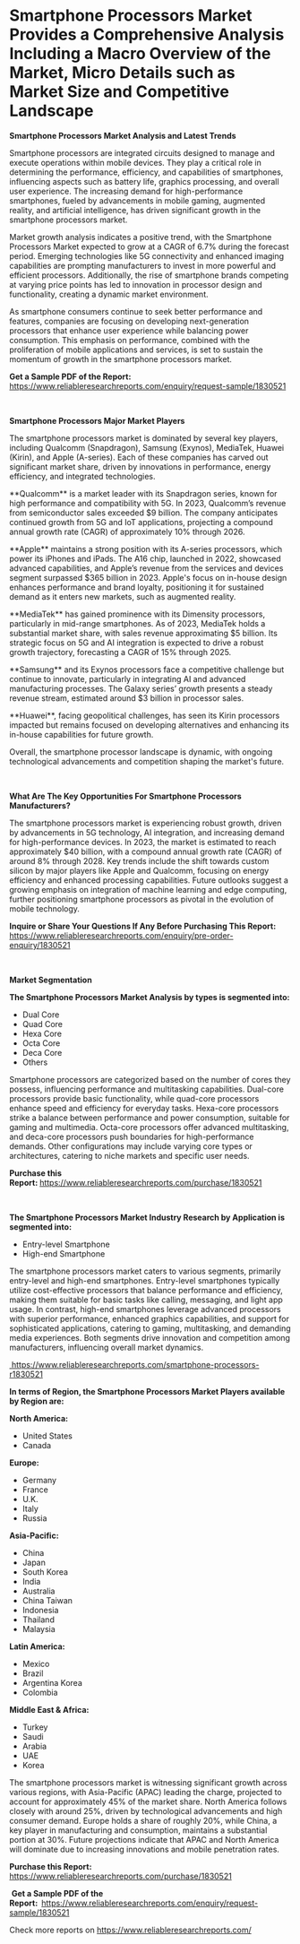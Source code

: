 <p><h1>Smartphone Processors Market Provides a Comprehensive Analysis Including a Macro Overview of the Market, Micro Details such as Market Size and Competitive Landscape</h1></p><p><strong>Smartphone Processors Market Analysis and Latest Trends</strong></p>
<p><p>Smartphone processors are integrated circuits designed to manage and execute operations within mobile devices. They play a critical role in determining the performance, efficiency, and capabilities of smartphones, influencing aspects such as battery life, graphics processing, and overall user experience. The increasing demand for high-performance smartphones, fueled by advancements in mobile gaming, augmented reality, and artificial intelligence, has driven significant growth in the smartphone processors market.</p><p>Market growth analysis indicates a positive trend, with the Smartphone Processors Market expected to grow at a CAGR of 6.7% during the forecast period. Emerging technologies like 5G connectivity and enhanced imaging capabilities are prompting manufacturers to invest in more powerful and efficient processors. Additionally, the rise of smartphone brands competing at varying price points has led to innovation in processor design and functionality, creating a dynamic market environment.</p><p>As smartphone consumers continue to seek better performance and features, companies are focusing on developing next-generation processors that enhance user experience while balancing power consumption. This emphasis on performance, combined with the proliferation of mobile applications and services, is set to sustain the momentum of growth in the smartphone processors market.</p></p>
<p><strong>Get a Sample PDF of the Report:&nbsp;</strong> <a href="https://www.reliableresearchreports.com/enquiry/request-sample/1830521?utm_campaign=2745&utm_medium=2&utm_source=Github&utm_content=ia&utm_term=06042025&utm_id=smartphone-processors">https://www.reliableresearchreports.com/enquiry/request-sample/1830521</a></p>
<p>&nbsp;</p>
<p><strong>Smartphone Processors Major Market Players</strong></p>
<p><p>The smartphone processors market is dominated by several key players, including Qualcomm (Snapdragon), Samsung (Exynos), MediaTek, Huawei (Kirin), and Apple (A-series). Each of these companies has carved out significant market share, driven by innovations in performance, energy efficiency, and integrated technologies.</p><p>**Qualcomm** is a market leader with its Snapdragon series, known for high performance and compatibility with 5G. In 2023, Qualcomm’s revenue from semiconductor sales exceeded $9 billion. The company anticipates continued growth from 5G and IoT applications, projecting a compound annual growth rate (CAGR) of approximately 10% through 2026.</p><p>**Apple** maintains a strong position with its A-series processors, which power its iPhones and iPads. The A16 chip, launched in 2022, showcased advanced capabilities, and Apple’s revenue from the services and devices segment surpassed $365 billion in 2023. Apple's focus on in-house design enhances performance and brand loyalty, positioning it for sustained demand as it enters new markets, such as augmented reality.</p><p>**MediaTek** has gained prominence with its Dimensity processors, particularly in mid-range smartphones. As of 2023, MediaTek holds a substantial market share, with sales revenue approximating $5 billion. Its strategic focus on 5G and AI integration is expected to drive a robust growth trajectory, forecasting a CAGR of 15% through 2025.</p><p>**Samsung** and its Exynos processors face a competitive challenge but continue to innovate, particularly in integrating AI and advanced manufacturing processes. The Galaxy series’ growth presents a steady revenue stream, estimated around $3 billion in processor sales.</p><p>**Huawei**, facing geopolitical challenges, has seen its Kirin processors impacted but remains focused on developing alternatives and enhancing its in-house capabilities for future growth.</p><p>Overall, the smartphone processor landscape is dynamic, with ongoing technological advancements and competition shaping the market's future.</p></p>
<p>&nbsp;</p>
<p><strong>What Are The Key Opportunities For Smartphone Processors Manufacturers?</strong></p>
<p><p>The smartphone processors market is experiencing robust growth, driven by advancements in 5G technology, AI integration, and increasing demand for high-performance devices. In 2023, the market is estimated to reach approximately $40 billion, with a compound annual growth rate (CAGR) of around 8% through 2028. Key trends include the shift towards custom silicon by major players like Apple and Qualcomm, focusing on energy efficiency and enhanced processing capabilities. Future outlooks suggest a growing emphasis on integration of machine learning and edge computing, further positioning smartphone processors as pivotal in the evolution of mobile technology.</p></p>
<p><strong>Inquire or Share Your Questions If Any Before Purchasing This Report:</strong> <a href="https://www.reliableresearchreports.com/enquiry/pre-order-enquiry/1830521?utm_campaign=2745&utm_medium=2&utm_source=Github&utm_content=ia&utm_term=06042025&utm_id=smartphone-processors">https://www.reliableresearchreports.com/enquiry/pre-order-enquiry/1830521</a></p>
<p>&nbsp;</p>
<p><strong>Market Segmentation</strong></p>
<p><strong>The Smartphone Processors Market Analysis by types is segmented into:</strong></p>
<p><ul><li>Dual Core</li><li>Quad Core</li><li>Hexa Core</li><li>Octa Core</li><li>Deca Core</li><li>Others</li></ul></p>
<p><p>Smartphone processors are categorized based on the number of cores they possess, influencing performance and multitasking capabilities. Dual-core processors provide basic functionality, while quad-core processors enhance speed and efficiency for everyday tasks. Hexa-core processors strike a balance between performance and power consumption, suitable for gaming and multimedia. Octa-core processors offer advanced multitasking, and deca-core processors push boundaries for high-performance demands. Other configurations may include varying core types or architectures, catering to niche markets and specific user needs.</p></p>
<p><strong>Purchase this Report:&nbsp;</strong><a href="https://www.reliableresearchreports.com/purchase/1830521?utm_campaign=2745&utm_medium=2&utm_source=Github&utm_content=ia&utm_term=06042025&utm_id=smartphone-processors">https://www.reliableresearchreports.com/purchase/1830521</a></p>
<p>&nbsp;</p>
<p><strong>The Smartphone Processors Market Industry Research by Application is segmented into:</strong></p>
<p><ul><li>Entry-level Smartphone</li><li>High-end Smartphone</li></ul></p>
<p><p>The smartphone processors market caters to various segments, primarily entry-level and high-end smartphones. Entry-level smartphones typically utilize cost-effective processors that balance performance and efficiency, making them suitable for basic tasks like calling, messaging, and light app usage. In contrast, high-end smartphones leverage advanced processors with superior performance, enhanced graphics capabilities, and support for sophisticated applications, catering to gaming, multitasking, and demanding media experiences. Both segments drive innovation and competition among manufacturers, influencing overall market dynamics.</p></p>
<p><a href="https://www.reliableresearchreports.com/smartphone-processors-r1830521?utm_campaign=2745&utm_medium=2&utm_source=Github&utm_content=ia&utm_term=06042025&utm_id=smartphone-processors">&nbsp;https://www.reliableresearchreports.com/smartphone-processors-r1830521</a></p>
<p><strong>In terms of Region, the Smartphone Processors Market Players available by Region are:</strong></p>
<p>
    <p> <strong> North America: </strong>
        <ul>
            <li>United States</li>
            <li>Canada</li>
        </ul>
        </p> 
    <p> <strong> Europe: </strong>
        <ul>
            <li>Germany</li>
            <li>France</li>
            <li>U.K.</li>
            <li>Italy</li>
            <li>Russia</li>
        </ul>
        </p> 
    <p> <strong> Asia-Pacific: </strong>
        <ul>
            <li>China</li>
            <li>Japan</li>
            <li>South Korea</li>
            <li>India</li>
            <li>Australia</li>
            <li>China Taiwan</li>
            <li>Indonesia</li>
            <li>Thailand</li>
            <li>Malaysia</li>
        </ul>
        </p> 
    <p> <strong> Latin America: </strong>
        <ul>
            <li>Mexico</li>
            <li>Brazil</li>
            <li>Argentina Korea</li>
            <li>Colombia</li>
        </ul>
        </p> 
    <p> <strong> Middle East & Africa: </strong>
        <ul>
            <li>Turkey</li>
            <li>Saudi</li>
            <li>Arabia</li>
            <li>UAE</li>
            <li>Korea</li>
        </ul>
    </p>
    </p>
<p><p>The smartphone processors market is witnessing significant growth across various regions, with Asia-Pacific (APAC) leading the charge, projected to account for approximately 45% of the market share. North America follows closely with around 25%, driven by technological advancements and high consumer demand. Europe holds a share of roughly 20%, while China, a key player in manufacturing and consumption, maintains a substantial portion at 30%. Future projections indicate that APAC and North America will dominate due to increasing innovations and mobile penetration rates.</p></p>
<p><strong>Purchase this Report: </strong><a href="https://www.reliableresearchreports.com/purchase/1830521?utm_campaign=2745&utm_medium=2&utm_source=Github&utm_content=ia&utm_term=06042025&utm_id=smartphone-processors">https://www.reliableresearchreports.com/purchase/1830521</a></p>
<p>&nbsp;<strong>Get a Sample PDF of the Report:&nbsp;&nbsp;</strong><a href="https://www.reliableresearchreports.com/enquiry/request-sample/1830521?utm_campaign=2745&utm_medium=2&utm_source=Github&utm_content=ia&utm_term=06042025&utm_id=smartphone-processors">https://www.reliableresearchreports.com/enquiry/request-sample/1830521</a></p>
<p><strong></strong></p>
<p>Check more reports on <a href="https://www.reliableresearchreports.com/?utm_campaign=2745&utm_medium=2&utm_source=Github&utm_content=ia&utm_term=06042025&utm_id=smartphone-processors">https://www.reliableresearchreports.com/</a></p>